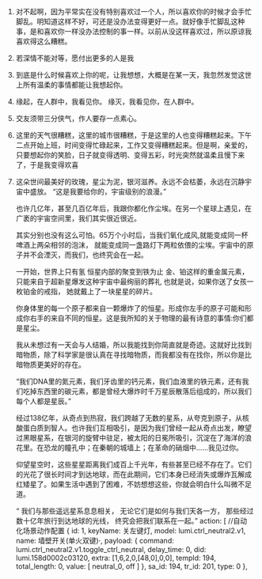 1. 对不起啊，因为平常实在没有特别喜欢过一个人，所以喜欢你的时候才会手忙脚乱。明知道这样不好，可还是没办法变得更好一点。就好像手忙脚乱这种事，是和喜欢你一样没办法控制的事一样。以前从没这样喜欢过，所以原谅我喜欢得这么糟糕。
2. 若深情不能对等，愿付出更多的人是我
3. 到底是什么时候喜欢上你的呢，让我想想，大概是在某一天，我忽然发觉这世上所有温柔的事情都能让我想起你。
4. 缘起，在人群中，我看见你。 缘灭，我看见你，在人群中。
5. 交友须带三分侠气，作人要存一点素心。
6. 这里的天气很糟糕，这里的城市很糟糕，于是这里的人也变得糟糕起来。下午二点开始上班，时间变得忙碌起来，工作又变得糟糕起来。但是啊，亲爱的，只要想起你的笑脸，日子就变得透明、变得五彩，时光突然就温柔且慢下来了，于是我变得欢喜
7. 
    这朵世间最美好的玫瑰，星尘为泥，银河滋养。永远不会枯萎，永远在沉静宇宙中盛放。
    “这是我要给你的，宇宙级别的浪漫。”

    也许几亿年，甚至几百亿年后，我跟你都化作尘埃。在另一个星球上遇见，在广袤的宇宙空间里，我们其实很近很近。

    其实分别也没有这么可怕。65万个小时后，当我们氧化成风,就能变成同一杯啤酒上两朵相邻的泡沫，
    就能变成同一盏路灯下两粒依偎的尘埃。宇宙中的原子并不会湮灭，而我们，也终究会在一起。

    一开始，世界上只有氢
    恒星内部的聚变到铁为止
    金、铂这样的重金属元素，只能来自于超新星爆发这种宇宙中最绚丽的葬礼
    也就是说，如果你送了女孩一枚铂金的戒指，
    她就戴上了一块星星的碎片。

    你身体里的每一个原子都来自一颗爆炸了的恒星。形成你左手的原子可能和形成你右手的来自不同的恒星。这是我所知的关于物理的最有诗意的事情:你们都是星尘。

    我从未想过有一天会与人结婚，所以我能找到你简直就是奇迹。这就好比找到暗物质，除了科学家是很认真在寻找暗物质，而我都没有在找你，所以你是比暗物质更美好的存在。

    “我们DNA里的氮元素，我们牙齿里的钙元素，我们血液里的铁元素，还有我们吃掉东西里的碳元素，都是曾经大爆炸时千万星辰散落后组成的，所以我们每个人都是星辰。” ​​​

    经过138亿年，从奇点到热寂，我们跨越了无数的星系，从夸克到原子，从核酸蛋白质到智人。也许我们互相吸引，是因为我们曾经一起从奇点出发，瞭望过黑眼星系，在银河的旋臂中驻足，被太阳的日冕所吸引，沉淀在了海洋的浪花里。在恐龙的瞳孔中；在秦朝的城墙上；在革命的硝烟中......我见过你。

    仰望星空时，这些星星距离我们成百上千光年，有些甚至已经不存在了。它们的光花了很长时间才到达地球，而在此期间，它们本身已经消失或爆炸瓦解成红矮星了。如果生活中遇到了困难，不妨想想这些，你就会明白什么叫微不足道。

    “ 我们与那些遥远星系息息相关，
    无论它们是如何与我们天各一方，
    那些经过数十亿年旅行到达地球的光线，
    终究会把我们联系在一起。”
action: [ //自动化场景动作配置
{
    id: 1,
    keyName: 关左键灯,
    model: lumi.ctrl_neutral2.v1,
    name: 墙壁开关(单火双键)·,
    payload: {
        command: lumi.ctrl_neutral2.v1.toggle_ctrl_neutral,
        delay_time: 0,
        did: lumi.158d0002c03120,
        extra: [1,6,2,0,[48,0],0,0],
        tempId: 194,
        total_length: 0,
        value: [
            neutral_0,
            off
        ]
    },
    sa_id: 194,
    tr_id: 201,
    type: 0
},